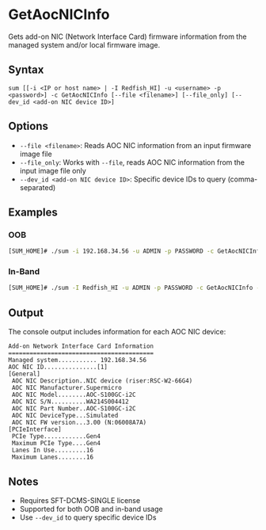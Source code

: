 # GetAocNICInfo

Gets add-on NIC (Network Interface Card) firmware information from the managed system and/or local firmware image.

## Syntax

```
sum [[-i <IP or host name> | -I Redfish_HI] -u <username> -p <password>] -c GetAocNICInfo [--file <filename>] [--file_only] [--dev_id <add-on NIC device ID>]
```

## Options

- `--file <filename>`: Reads AOC NIC information from an input firmware image file
- `--file_only`: Works with `--file`, reads AOC NIC information from the input image file only
- `--dev_id <add-on NIC device ID>`: Specific device IDs to query (comma-separated)

## Examples

### OOB
```bash
[SUM_HOME]# ./sum -i 192.168.34.56 -u ADMIN -p PASSWORD -c GetAocNICInfo --file AOC_NIC.bin
```

### In-Band
```bash
[SUM_HOME]# ./sum -I Redfish_HI -u ADMIN -p PASSWORD -c GetAocNICInfo --file AOC_NIC.bin --dev_id 1,2,3
```

## Output

The console output includes information for each AOC NIC device:

```
Add-on Network Interface Card Information
=========================================
Managed system........... 192.168.34.56
AOC NIC ID...............[1]
[General]
 AOC NIC Description..NIC device (riser:RSC-W2-66G4)
 AOC NIC Manufacturer.Supermicro
 AOC NIC Model........AOC-S100GC-i2C
 AOC NIC S/N..........WA214S004412
 AOC NIC Part Number..AOC-S100GC-i2C
 AOC NIC DeviceType...Simulated
 AOC NIC FW version...3.00 (N:06008A7A)
[PCIeInterface]
 PCIe Type............Gen4
 Maximum PCIe Type....Gen4
 Lanes In Use.........16
 Maximum Lanes........16
```

## Notes

- Requires SFT-DCMS-SINGLE license
- Supported for both OOB and in-band usage
- Use `--dev_id` to query specific device IDs
